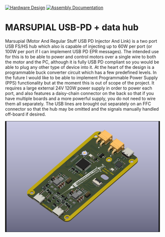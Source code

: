 [![Hardware Design](https://github.com/VIPQualityPost/marsupial/actions/workflows/design.yml/badge.svg?branch=main)](https://github.com/VIPQualityPost/marsupial/actions/workflows/design.yml)
[![Assembly Documentation](https://github.com/VIPQualityPost/marsupial/actions/workflows/documentation.yml/badge.svg)](https://github.com/VIPQualityPost/marsupial/actions/workflows/documentation.yml)

# MARSUPIAL USB-PD + data hub
Marsupial (Motor And Regular Stuff USB PD Injector And Link) is a two port USB FS/HS hub which also is capable of injecting up to 60W per port (or 100W per port if I can implement USB PD EPR messages). The intended use for this is to be able to power and control motors over a single wire to both the motor and the PC, although it is fully USB PD compliant so you would be able to plug any other type of device into it. At the heart of the design is a programmable buck converter circuit which has a few predefined levels. In the future I would like to be able to implement Programmable Power Supply (PPS) functionality but at the moment this is out of scope of the project. It requires a large external 24V 120W power supply in order to power each port, and also features a daisy-chain connector on the back so that if you have multiple boards and a more powerful supply, you do not need to wire them all separately. The USB lines are brought out separately on an FFC connector so that the hub may be omitted and the signals manually handled off-board if desired.

![Render of PCB](/render.png)